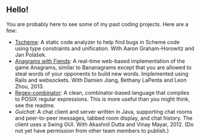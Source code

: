 Hello!
------
You are probably here to see some of my past coding projects.  Here are a few:

* [Tscheme](http://github.com/polasek/tscheme): A static code analyzer to help
  find bugs in Scheme code using type constraints and unification.  With Aaron
  Graham-Horowitz and Jan Pol&aacute;&scaron;ek.
* [Anagrams with Fiends](https://github.com/bzinberg/anagrams_with_fiends): A
  real-time web-based implementation of the game Anagrams, similar to
  Bananagrams except that you are allowed to steal words of your opponents to
  build new words.  Implemented using Rails and websockets.  With Damien Jiang,
  Bethany LaPenta and Leon Zhou, 2013.
* [Regex-combinator](http://github.com/bzinberg/regex-combinator): A clean,
  combinator-based language that compiles to POSIX regular expressions.  This
  is more useful than you might think, see the readme.
* _Guichat_: A chat client and server written in Java, supporting chat rooms
  and peer-to-peer messages, tabbed room display, and chat history.  The client
  uses a Swing GUI.  With Akashnil Dutta and Vinay Mayar, 2012.  (Do not yet
  have permission from other team members to publish.)
